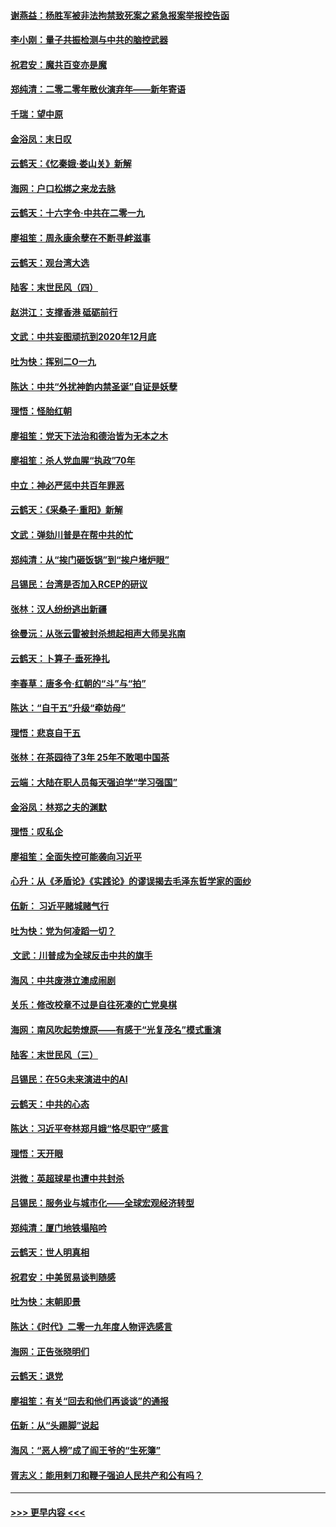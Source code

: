 #### [谢燕益：杨胜军被非法拘禁致死案之紧急报案举报控告函](../pages/nsc993/n11756134.md?t=01010455) 
#### [李小刚：量子共振检测与中共的脑控武器](../pages/nsc993/n11754518.md?t=01010455) 
#### [祝君安：魔共百变亦是魔](../pages/nsc993/n11754469.md?t=01010455) 
#### [郑纯清：二零二零年散伙演弃年——新年寄语](../pages/nsc993/n11754195.md?t=01010455) 
#### [千瑞：望中原](../pages/nsc993/n11754159.md?t=01010455) 
#### [金浴凤：末日叹](../pages/nsc993/n11752359.md?t=01010455) 
#### [云鹤天：《忆秦娥‧娄山关》新解](../pages/nsc993/n11752348.md?t=01010455) 
#### [海网：户口松绑之来龙去脉](../pages/nsc993/n11752328.md?t=01010455) 
#### [云鹤天：十六字令‧中共在二零一九](../pages/nsc993/n11752305.md?t=01010455) 
#### [廖祖笙：周永康余孽在不断寻衅滋事](../pages/nsc993/n11751013.md?t=01010455) 
#### [云鹤天：观台湾大选](../pages/nsc993/n11751007.md?t=01010455) 
#### [陆客：末世民风（四）](../pages/nsc993/n11749203.md?t=01010455) 
#### [赵洪江：支撑香港 砥砺前行](../pages/nsc993/n11748482.md?t=01010455) 
#### [文武：中共妄图顽抗到2020年12月底](../pages/nsc993/n11748446.md?t=01010455) 
#### [吐为快：挥别二O一九](../pages/nsc993/n11748411.md?t=01010455) 
#### [陈达：中共“外扰神韵内禁圣诞”自证是妖孽](../pages/nsc993/n11748226.md?t=01010455) 
#### [理悟：怪胎红朝](../pages/nsc993/n11748206.md?t=01010455) 
#### [廖祖笙：党天下法治和德治皆为无本之木](../pages/nsc993/n11748135.md?t=01010455) 
#### [廖祖笙：杀人党血腥“执政”70年](../pages/nsc993/n11745144.md?t=01010455) 
#### [中立：神必严惩中共百年罪恶](../pages/nsc993/n11744970.md?t=01010455) 
#### [云鹤天：《采桑子‧重阳》新解](../pages/nsc993/n11744948.md?t=01010455) 
#### [文武：弹劾川普是在帮中共的忙](../pages/nsc993/n11744758.md?t=01010455) 
#### [郑纯清：从“挨门砸饭锅”到“挨户堵炉眼”](../pages/nsc993/n11744745.md?t=01010455) 
#### [吕锡民：台湾是否加入RCEP的研议](../pages/nsc993/n11744701.md?t=01010455) 
#### [张林：汉人纷纷逃出新疆](../pages/nsc993/n11743530.md?t=01010455) 
#### [徐曼沅：从张云雷被封杀想起相声大师吴兆南](../pages/nsc993/n11741816.md?t=01010455) 
#### [云鹤天：卜算子‧垂死挣扎](../pages/nsc993/n11739956.md?t=01010455) 
#### [李春草：唐多令‧红朝的“斗”与“拍”](../pages/nsc993/n11739830.md?t=01010455) 
#### [陈达：“自干五”升级“牵妨母”](../pages/nsc993/n11739724.md?t=01010455) 
#### [理悟：悲哀自干五](../pages/nsc993/n11739547.md?t=01010455) 
#### [张林：在茶园待了3年 25年不敢喝中国茶](../pages/nsc993/n11739240.md?t=01010455) 
#### [云端：大陆在职人员每天强迫学“学习强国”](../pages/nsc993/n11738735.md?t=01010455) 
#### [金浴凤：林郑之夫的渊默](../pages/nsc993/n11737735.md?t=01010455) 
#### [理悟：叹私企](../pages/nsc993/n11737715.md?t=01010455) 
#### [廖祖笙：全面失控可能袭向习近平](../pages/nsc993/n11737704.md?t=01010455) 
#### [心升：从《矛盾论》《实践论》的谬误揭去毛泽东哲学家的面纱](../pages/nsc993/n11736962.md?t=01010455) 
#### [伍新： 习近平赌城赌气行](../pages/nsc993/n11736929.md?t=01010455) 
#### [吐为快：党为何凌蹈一切？](../pages/nsc993/n11736915.md?t=01010455) 
#### [ 文武：川普成为全球反击中共的旗手](../pages/nsc993/n11736882.md?t=01010455) 
#### [海风：中共废港立澳成闹剧](../pages/nsc993/n11735857.md?t=01010455) 
#### [关乐：修改校章不过是自往死凑的亡党臭棋](../pages/nsc993/n11735097.md?t=01010455) 
#### [海网：南风吹起势燎原——有感于“光复茂名”模式重演](../pages/nsc993/n11732308.md?t=01010455) 
#### [陆客：末世民风（三）](../pages/nsc993/n11732211.md?t=01010455) 
#### [吕锡民：在5G未来演进中的AI](../pages/nsc993/n11730010.md?t=01010455) 
#### [云鹤天：中共的心态](../pages/nsc993/n11729906.md?t=01010455) 
#### [陈达：习近平夸林郑月娥“恪尽职守”感言](../pages/nsc993/n11729881.md?t=01010455) 
#### [理悟：天开眼](../pages/nsc993/n11729699.md?t=01010455) 
#### [洪微：英超球星也遭中共封杀](../pages/nsc993/n11727243.md?t=01010455) 
#### [吕锡民：服务业与城市化——全球宏观经济转型](../pages/nsc993/n11725845.md?t=01010455) 
#### [郑纯清：厦门地铁塌陷吟](../pages/nsc993/n11725813.md?t=01010455) 
#### [云鹤天：世人明真相](../pages/nsc993/n11725621.md?t=01010455) 
#### [祝君安：中美贸易谈判随感](../pages/nsc993/n11725609.md?t=01010455) 
#### [吐为快：末朝即景](../pages/nsc993/n11723365.md?t=01010455) 
#### [陈达：《时代》二零一九年度人物评选感言](../pages/nsc993/n11723337.md?t=01010455) 
#### [海网：正告张晓明们](../pages/nsc993/n11723228.md?t=01010455) 
#### [云鹤天：退党](../pages/nsc993/n11723056.md?t=01010455) 
#### [廖祖笙：有关“回去和他们再谈谈”的通报](../pages/nsc993/n11722442.md?t=01010455) 
#### [伍新：从“头踢脚”说起](../pages/nsc993/n11722429.md?t=01010455) 
#### [海风：“恶人榜”成了阎王爷的“生死簿”](../pages/nsc993/n11722272.md?t=01010455) 
#### [胥志义：能用剌刀和鞭子强迫人民共产和公有吗？](../pages/nsc993/n11720569.md?t=01010455) 

----
#### [ >>> 更早内容 <<< ](../indexes/nsc993-earlier.md)
